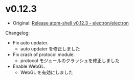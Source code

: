 # v0.12.3

* Original: [Release atom-shell v0.12.3 - electron/electron](https://github.com/electron/electron/releases/tag/v0.12.3)

Changelog:

* Fix auto updater.
  * auto updater を修正しました
* Fix crash of protocol module.
  * protocol モジュールのクラッシュを修正しました
* Enable WebGL.
  * WebGL を有効にしました
